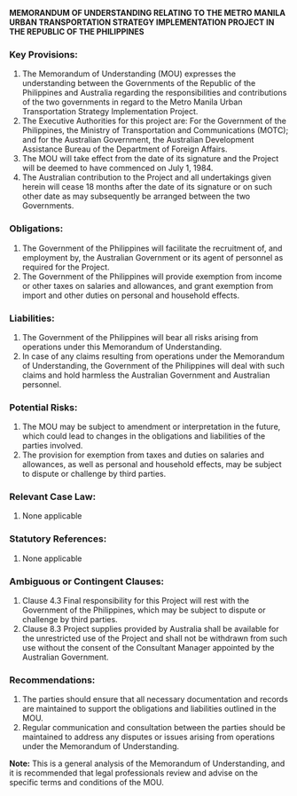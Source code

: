 **MEMORANDUM OF UNDERSTANDING RELATING TO THE METRO MANILA URBAN TRANSPORTATION STRATEGY IMPLEMENTATION PROJECT IN THE REPUBLIC OF THE PHILIPPINES**

### **Key Provisions:**

1.  The Memorandum of Understanding (MOU) expresses the understanding between the Governments of the Republic of the Philippines and Australia regarding the responsibilities and contributions of the two governments in regard to the Metro Manila Urban Transportation Strategy Implementation Project.
2.  The Executive Authorities for this project are: For the Government of the Philippines, the Ministry of Transportation and Communications (MOTC); and for the Australian Government, the Australian Development Assistance Bureau of the Department of Foreign Affairs.
3.  The MOU will take effect from the date of its signature and the Project will be deemed to have commenced on July 1, 1984.
4.  The Australian contribution to the Project and all undertakings given herein will cease 18 months after the date of its signature or on such other date as may subsequently be arranged between the two Governments.

### **Obligations:**

1.  The Government of the Philippines will facilitate the recruitment of, and employment by, the Australian Government or its agent of personnel as required for the Project.
2.  The Government of the Philippines will provide exemption from income or other taxes on salaries and allowances, and grant exemption from import and other duties on personal and household effects.

### **Liabilities:**

1.  The Government of the Philippines will bear all risks arising from operations under this Memorandum of Understanding.
2.  In case of any claims resulting from operations under the Memorandum of Understanding, the Government of the Philippines will deal with such claims and hold harmless the Australian Government and Australian personnel.

### **Potential Risks:**

1.  The MOU may be subject to amendment or interpretation in the future, which could lead to changes in the obligations and liabilities of the parties involved.
2.  The provision for exemption from taxes and duties on salaries and allowances, as well as personal and household effects, may be subject to dispute or challenge by third parties.

### **Relevant Case Law:**

1.  None applicable

### **Statutory References:**

1.  None applicable

### **Ambiguous or Contingent Clauses:**

1.  Clause 4.3 Final responsibility for this Project will rest with the Government of the Philippines, which may be subject to dispute or challenge by third parties.
2.  Clause 8.3 Project supplies provided by Australia shall be available for the unrestricted use of the Project and shall not be withdrawn from such use without the consent of the Consultant Manager appointed by the Australian Government.

### **Recommendations:**

1.  The parties should ensure that all necessary documentation and records are maintained to support the obligations and liabilities outlined in the MOU.
2.  Regular communication and consultation between the parties should be maintained to address any disputes or issues arising from operations under the Memorandum of Understanding.

**Note:** This is a general analysis of the Memorandum of Understanding, and it is recommended that legal professionals review and advise on the specific terms and conditions of the MOU.